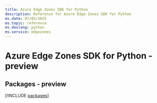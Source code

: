 ```yaml
---
title: Azure Edge Zones SDK for Python
description: Reference for Azure Edge Zones SDK for Python
ms.date: 07/03/2025
ms.topic: reference
ms.devlang: python
ms.service: edgezones
---
```

# Azure Edge Zones SDK for Python - preview
## Packages - preview
[!INCLUDE [packages](edge-zones-index.md)]